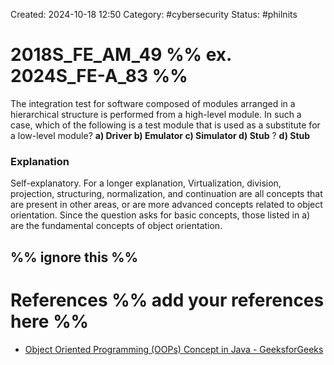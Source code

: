 Created: 2024-10-18 12:50
Category: #cybersecurity 
Status: #philnits



# 2018S_FE_AM_49 %% ex. 2024S_FE-A_83 %%

The integration test for software composed of modules arranged in a hierarchical structure is performed from a high-level module. In such a case, which of the following is a test module that is used as a substitute for a low-level module?
**a) Driver
b) Emulator
c) Simulator 
d) Stub**
?
**d) Stub** 
### Explanation
Self-explanatory. 
For a longer explanation, Virtualization, division, projection, structuring, normalization, and continuation are all concepts that are present in other areas, or are more advanced concepts related to object orientation. Since the question asks for basic concepts, those listed in a) are the fundamental concepts of object orientation.




%% ignore this %%
---









# References %% add your references here %%
- [Object Oriented Programming (OOPs) Concept in Java - GeeksforGeeks](https://www.geeksforgeeks.org/object-oriented-programming-oops-concept-in-java/)